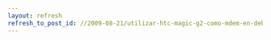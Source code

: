 ```yaml
---
layout: refresh
refresh_to_post_id: //2009-08-21/utilizar-htc-magic-g2-como-mdem-en-debian-gnu-linux
---
```

